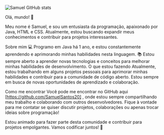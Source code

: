 
![Samuel GitHub stats](https://github-readme-stats.vercel.app/api?username=SamuelSantos20&show_icons=true&theme=aura)






Olá, mundo! 👋

Meu nome é Samuel, e sou um entusiasta da programação, apaixonado por Java, HTML e CSS. Atualmente, estou buscando expandir meus conhecimentos e contribuir para projetos interessantes.

Sobre mim
💻 Programo em Java há 1 ano, e estou constantemente aprendendo e aprimorando minhas habilidades nesta linguagem.
📚 Estou sempre aberto a aprender novas tecnologias e conceitos para melhorar minhas habilidades de desenvolvimento.
O que estou fazendo
Atualmente, estou trabalhando em alguns projetos pessoais para aprimorar minhas habilidades e contribuir para a comunidade de código aberto. Estou sempre em busca de novas oportunidades de aprendizado e colaboração.

Como me encontrar
Você pode me encontrar no GitHub aqui [https://github.com/SamuelSantos20] , onde estou sempre compartilhando meu trabalho e colaborando com outros desenvolvedores. Fique à vontade para me contatar se quiser discutir projetos, colaborações ou apenas trocar ideias sobre programação!

Estou animado para fazer parte desta comunidade e contribuir para projetos empolgantes. Vamos codificar juntos! 🚀



